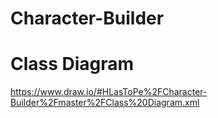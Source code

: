 # Character-Builder

# Class Diagram
https://www.draw.io/#HLasToPe%2FCharacter-Builder%2Fmaster%2FClass%20Diagram.xml
